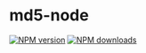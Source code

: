 # md5-node

[![NPM version](https://img.shields.io/npm/v/@aws-sdk/hash-node.svg)](https://www.npmjs.com/package/@aws-sdk/hash-node)
[![NPM downloads](https://img.shields.io/npm/dm/@aws-sdk/hash-node.svg)](https://www.npmjs.com/package/@aws-sdk/hash-node)
